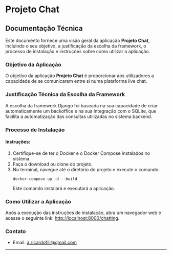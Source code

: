 # Projeto Chat

## Documentação Técnica

Este documento fornece uma visão geral da aplicação **Projeto Chat**, incluindo o seu objetivo, a justificação da escolha da framework, o processo de instalação e instruções sobre como utilizar a aplicação.

### Objetivo da Aplicação

O objetivo da aplicação **Projeto Chat** é proporcionar aos utilizadores a capacidade de se comunicarem entre si numa plataforma live chat.

### Justificação Técnica da Escolha da Framework

A escolha da framework Django foi baseada na sua capacidade de criar automaticamente um backoffice e na sua integração com o SQLite, que facilita a automatização das consultas utilizadas no sistema backend.

### Processo de Instalação

#### Instruções:

1. Certifique-se de ter o Docker e o Docker Compose instalados no sistema.
2. Faça o download ou clone do projeto.
3. No terminal, navegue até o diretório do projeto e execute o comando:
   ```
   docker-compose up -d --build
   ```
   Este comando instalará e executará a aplicação.

### Como Utilizar a Aplicação

Após a execução das instruções de instalação, abra um navegador web e acesse o seguinte link: [http://localhost:8000/chatting](http://localhost:8000/chatting).

### Contato

- Email: a.ricardofili@gmail.com

---

